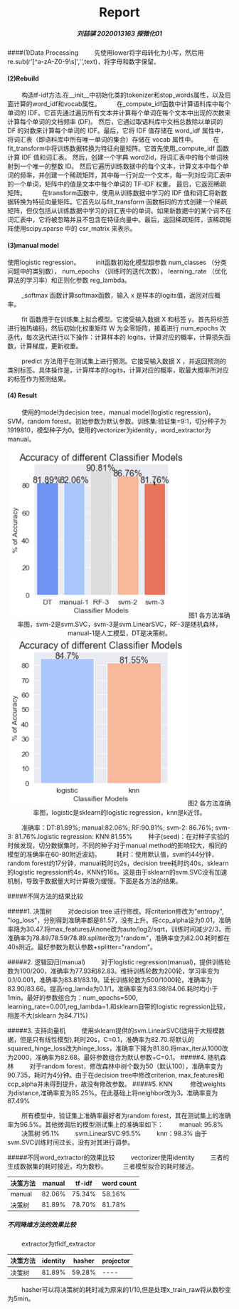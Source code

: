 # <center>Report

##### <center>刘喆骐     2020013163    探微化01

####(1)Data Processing
$\qquad$先使用lower将字母转化为小写，然后用re.sub(r'[^a-zA-Z0-9\s]','',text)，将字母和数字保留。


#### (2)Rebuild
$\qquad$构造tf-idf方法.在__init__中初始化类的tokenizer和stop_words属性，以及后面计算的word_idf和vocab属性。
$\qquad$在_compute_idf函数中计算语料库中每个单词的 IDF。它首先通过遍历所有文本并计算每个单词在每个文本中出现的次数来计算每个单词的文档频率 (DF)。 然后，它通过取语料库中文档总数除以单词的 DF 的对数来计算每个单词的 IDF。最后，它将 IDF 值存储在 word_idf 属性中，将词汇表（即语料库中所有唯一单词的集合）存储在 vocab 属性中。
$\qquad$在fit_transform中将训练数据转换为特征向量矩阵。它首先使用_compute_idf 函数计算 IDF 值和词汇表。 然后，创建一个字典 word2id，将词汇表中的每个单词映射到一个唯一的整数 ID。 然后它遍历训练数据中的每个文本，计算文本中每个单词的频率，并创建一个稀疏矩阵，其中每一行对应一个文本，每一列对应词汇表中的一个单词，矩阵中的值是文本中每个单词的 TF-IDF 权重。 最后，它返回稀疏矩阵。
$\qquad$在transform函数中，使用从训练数据中学习的 IDF 值和词汇将新数据转换为特征向量矩阵。它首先以与fit_transform 函数相同的方式创建一个稀疏矩阵，但仅包括从训练数据中学习的词汇表中的单词。如果新数据中的某个词不在词汇表中，它将被忽略并且不包含在特征向量中。最后，返回稀疏矩阵，该稀疏矩阵使用scipy.sparse 中的 csr_matrix 来表示。


#### (3)manual model
使用logistic regression。
$\qquad$init函数初始化模型超参数 num_classes （分类问题中的类别数）， num_epochs （训练时的迭代次数）， learning_rate （优化算法的学习率）和正则化参数 reg_lambda。

$\qquad$_softmax 函数计算softmax函数，输入 x 是样本的logits值，返回对应概率。

$\qquad$fit 函数用于在训练集上拟合模型。它接受输入数据 X 和标签 y。首先将标签进行独热编码，然后初始化权重矩阵 W 为全零矩阵，接着进行 num_epochs 次迭代，每次迭代进行以下操作：计算样本的 logits，计算对应的概率，计算损失函数，计算梯度，更新权重。

$\qquad$predict 方法用于在测试集上进行预测。它接受输入数据 X ，并返回预测的类别标签。具体操作是，计算样本的logits，计算对应的概率，取最大概率所对应的标签作为预测结果。

#### (4) Result
$\qquad$使用的model为decision tree，manual model(logistic regression)，SVM，random forest。初始参数为默认参数。训练集:验证集=9:1，切分种子为1919810，模型种子为0。使用的vectorizer为identity，word_extractor为manual。

<style>
     img[alt="0"]{
        width:400px;
    }
    img[alt="1"]{
        width:200px;
    }
</style>
<center>

![0](output.png)
图1 各方法准确率图，svm-2是svm.SVC，svm-3是svm.LinearSVC，RF-3是随机森林，manual-1是人工模型，DT是决策树。
![0](output1.png)
图2 各方法准确率图，logistic是sklearn的logistic regression，knn是k近邻。
</center>

$\qquad$准确率：DT:81.89%; manual:82.06%; RF:90.81%; svm-2: 86.76%; svm-3: 81.76%.logistic regression: KNN:81.55%
$\qquad$种子(seed)：在对种子实验的时候发现，切分数据集时，不同的种子对于manual method的影响较大，相同的模型的准确率在60-80附近波动。
$\qquad$耗时：使用默认值，svm约44分钟，random forest约17分钟，manual耗时约2s，decision tree耗时约40s，sklearn的logistic regression约4s，KNN约16s。这是由于sklearn的svm.SVC没有加速机制，导致于数据量大时计算极为缓慢。下面是各方法的结果。

#####不同方法的结果比较

#####1. 决策树
$\qquad$对decision tree 进行修改。将criterion修改为"entropy", "log_loss"，分别得到准确率都是81.57，没有上升。将ccp_alpha设为0.01，准确率降为30.47.将max_features从none改为auto/log2/sqrt，训练时间减少2/3，而准确率为78.89/78.59/78.89.splitter改为"random"，准确率变为82.00.耗时都在40s附近。最好参数为默认参数+splitter="random"。

#####2. 逻辑回归(manual)
$\qquad$对于logistic regression(manual)，提供训练轮数为100/200，准确率为77.93和82.83。维持训练轮数为200轮，学习率变为0.1/0.001，准确率为83.81/83.19。延长训练轮数为500/1000轮，准确率为83.90/83.66。提高reg_lamda为0.1/1，准确率变为83.98/84.06.耗时均小于1min。最好的参数组合为：num_epochs=500, learning_rate=0.001,reg_lambda=1.和sklearn自带的logistic regression比较，相差不大(sklearn 为84.71%)


#####3. 支持向量机
$\qquad$使用sklearn提供的svm.LinearSVC(适用于大规模数据，但是只有线性模型),耗时20s，C=0.1，准确率为82.70.将默认的squared_hinge_loss改为hinge_loss，准确率下降为81.80.将max_iter从1000改为2000，准确率为82.68。最好参数组合为默认参数+C=0.1。
#####4. 随机森林
$\qquad$对于random forest，修改森林中树个数为50（默认100），准确率变为90.735，耗时为4分钟。由于在decision tree中修改criterion, max_features和ccp_alpha并未得到提升，故没有修改参数。
#####5. KNN
$\qquad$ 修改weights为distance,准确率变为85.25%。在此基础上将neighbor改为3，准确率变为87.49%


$\qquad$所有模型中，验证集上准确率最好者为random forest，其在测试集上的准确率为96.5%。其他微调后的模型测试集上的准确率如下：
$\qquad$manual: 95.8%
$\qquad$决策树:95.1%
$\qquad$svm.LinearSVC:95.5%
$\qquad$knn：98.3%
由于svm.SVC训练时间过长，没有对其进行调参。


#####不同word_extractor的效果比较
$\qquad$vectorizer使用identity
$\qquad$三者的生成数据集的耗时接近，均为数秒。
$\qquad$三者模型拟合的耗时接近。
<center>

|决策方法     | manual  |tf-idf  |word count  |
|  ----  | ----  |----  |----  |
|manual   | 82.06% |75.34% |58.16% |
|决策树  | 81.89% |78.70% |81.78% |
</center>

##### 不同降维方法的效果比较

$\qquad$extractor为tfidf_extractor
<center>

|决策方法     | identity  |hasher  |projector  |
|  ----  | ----  |----  |----  |
|决策树  | 81.89% |59.28% |---- |
</center>

$\qquad$hasher可以将决策树的耗时减为原来的1/10,但是处理x_train_raw将从数秒变为5min。
